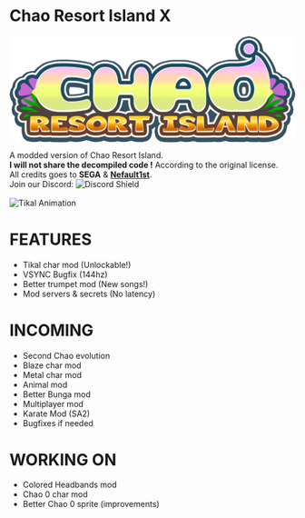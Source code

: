 # Chao Resort Island X
<img align="center" alt="Logo" src="src/patch_resources/Logo/sprCWLogo_Rz.png" />  

A modded version of Chao Resort Island.  
**I will not share the decompiled code !** According to the original license.  
All credits goes to **SEGA** & **[Nefault1st](https://twitter.com/nefault1st)**.  
Join our Discord: ![Discord Shield](https://discordapp.com/api/guilds/773578180036263936/widget.png?style=shield)  

<img align="center" alt="Tikal Animation" src="tikal.gif" />  

# FEATURES
- Tikal char mod (Unlockable!)
- VSYNC Bugfix (144hz)
- Better trumpet mod (New songs!)
- Mod servers & secrets (No latency)

# INCOMING
- Second Chao evolution
- Blaze char mod
- Metal char mod
- Animal mod
- Better Bunga mod
- Multiplayer mod
- Karate Mod (SA2)
- Bugfixes if needed

# WORKING ON
- Colored Headbands mod
- Chao 0 char mod
- Better Chao 0 sprite (improvements)
